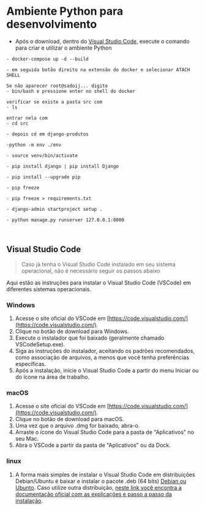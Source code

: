 # Ambiente Python para desenvolvimento

- Após o download, dentro do [Visual Studio Code](https://code.visualstudio.com/), execute o comando para criar e utilizar o ambiente Python

```
- docker-compose up -d --build

- em seguida botão direito na extensão do docker e selecionar ATACH SHELL

Se não aparecer root@sadoij... digite 
- bin/bash e pressione enter no shell do docker

verificar se existe a pasta src com 
- ls 

entrar nela com
- cd src

- depois cd em django-produtos

-python -m env ./env

- source venv/bin/activate

- pip install django | pip install Django

- pip install --upgrade pip

- pip freeze

- pip freeze > requirements.txt

- django-admin startproject setup .

- python manage.py runserver 127.0.0.1:8000



```

## Visual Studio Code

> Caso já tenha o Visual Studio Code instalado em seu sistema operacional, não é necessário seguir os passos abaixo

Aqui estão as instruções para instalar o Visual Studio Code (VSCode) em diferentes sistemas operacionais.

### Windows

1. Acesse o site oficial do VSCode em [https://code.visualstudio.com/](https://code.visualstudio.com/).
2. Clique no botão de download para Windows.
3. Execute o instalador que foi baixado (geralmente chamado VSCodeSetup.exe).
4. Siga as instruções do instalador, aceitando os padrões recomendados, como associação de arquivos, a menos que você tenha preferências específicas.
5. Após a instalação, inicie o Visual Studio Code a partir do menu Iniciar ou do ícone na área de trabalho.

### macOS

1. Acesse o site oficial do VSCode em [https://code.visualstudio.com/](https://code.visualstudio.com/).
2. Clique no botão de download para macOS.
3. Uma vez que o arquivo .dmg for baixado, abra-o.
4. Arraste o ícone do Visual Studio Code para a pasta de "Aplicativos" no seu Mac.
5. Abra o VSCode a partir da pasta de "Aplicativos" ou da Dock.

### linux

1. A forma mais simples de instalar o Visual Studio Code em distribuições Debian/Ubuntu é baixar e instalar o pacote .deb (64 bits)
[Debian ou Ubunto](https://code.visualstudio.com/download). Caso utilize outra distribuição, [neste link você encontra a documentação oficial com as explicações e passo a passo da instalação](https://code.visualstudio.com/docs/setup/linux).